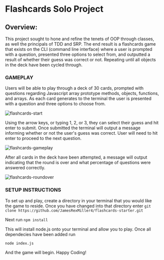 # Flashcards Solo Project

## Overview: 

This project sought to hone and refine the tenets of OOP through classes, as well the principals of TDD and SRP. The end result is a flashcards game that exists on the CLI (command line interface) where a user is prompted with a question, presented three options to select from, and outputted a result of whether their guess was correct or not. Repeating until all objects in the deck have been cycled through. 

### GAMEPLAY

Users will be able to play through a deck of 30 cards, prompted with questions regarding Javascript array prototype methods, objects, functions, and arrays. As each card generates to the terminal the user is presented with a question and three options to choose from.

![flashcards-start](https://user-images.githubusercontent.com/27719824/66172023-9b873600-e607-11e9-8061-bf4b2bffba93.gif)

 Using the arrow keys, or typing 1, 2, or 3, they can select their guess and hit enter to submit. Once submitted the terminal will output a message informing whether or not the user's guess was correct. User will need to hit enter to proceed to the next question.

![flashcards-gameplay](https://user-images.githubusercontent.com/27719824/66172049-ba85c800-e607-11e9-81c4-42691c6927bd.gif)

After all cards in the deck have been attempted, a message will output indicating that the round is over and what percentage of questions were answered correctly.

![flashcards-roundover](https://user-images.githubusercontent.com/27719824/66172542-4cda9b80-e609-11e9-96ad-a3857c4433fb.gif)


### SETUP INSTRUCTIONS

To set up and play, create a directory in your terminal that you would like the game to reside. Once you have changed into that directory enter 
``` git clone https://github.com/JamesRexMiller4/flashcards-starter.git ```

Next run 
``` npm install ```

This will install node.js onto your terminal and allow you to play. Once all dependecies have been added run 

``` node index.js ```

And the game will begin. Happy Coding!
